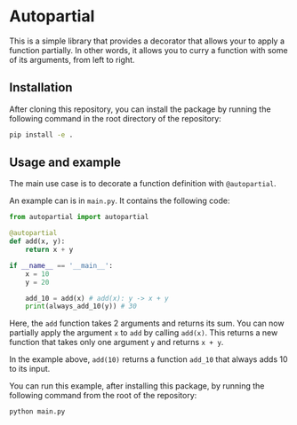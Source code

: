 # Autopartial

This is a simple library that provides a decorator that allows your to apply a function partially. In other words, it allows you to curry a function with some of its arguments, from left to right.

## Installation
After cloning this repository, you can install the package by running the following command in the root directory of the repository:
```bash
pip install -e .
```

## Usage and example
The main use case is to decorate a function definition with `@autopartial`.

An example can is in `main.py`. It contains the following code:
```python
from autopartial import autopartial

@autopartial
def add(x, y):
	return x + y

if __name__ == '__main__':
	x = 10
	y = 20

	add_10 = add(x)	# add(x): y -> x + y
	print(always_add_10(y)) # 30
```

Here, the `add` function takes 2 arguments and returns its sum. You can now partially apply the argument `x` to `add` by calling `add(x)`. This returns a new function that takes only one argument `y` and returns  `x + y`.

In the example above, `add(10)` returns a function `add_10` that always adds 10 to its input.

You can run this example, after installing this package, by running the following command from the root of the repository:
```bash
python main.py
```
